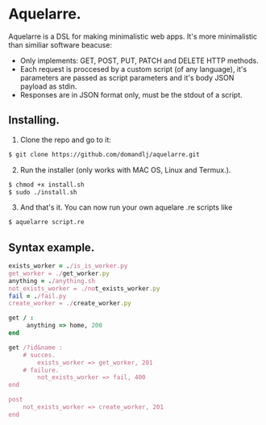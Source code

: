 # Aquelarre.

Aquelarre is a DSL for making minimalistic web apps. It's more minimalistic 
than similiar software beacuse:

* Only implements: GET, POST, PUT, PATCH and DELETE HTTP methods.
* Each request is proccesed by a custom script (of any language), it's 
parameters are passed as script parameters and it's body JSON payload as stdin.
* Responses are in JSON format only, must be the stdout of a script.

## Installing.
1. Clone the repo and go to it: 
```zsh
$ git clone https://github.com/domandlj/aquelarre.git 
```
2. Run the installer (only works with MAC OS, Linux and Termux.).
```zsh
$ chmod +x install.sh
$ sudo ./install.sh
``` 

3. And that's it. You can now run your own aquelare .re scripts like
```zsh
$ aquelarre script.re
```

## Syntax example.
```ruby
exists_worker = ./is_is_worker.py
get_worker = ./get_worker.py
anything = ./anything.sh
not_exists_worker = ./not_exists_worker.py
fail = ./fail.py
create_worker = ./create_worker.py

get / : 
     anything => home, 200 
end

get /?id&name :
    # succes.
        exists_worker => get_worker, 201 
    # failure.
		not_exists_worker => fail, 400
end

post
	not_exists_worker => create_worker, 201
end
```

